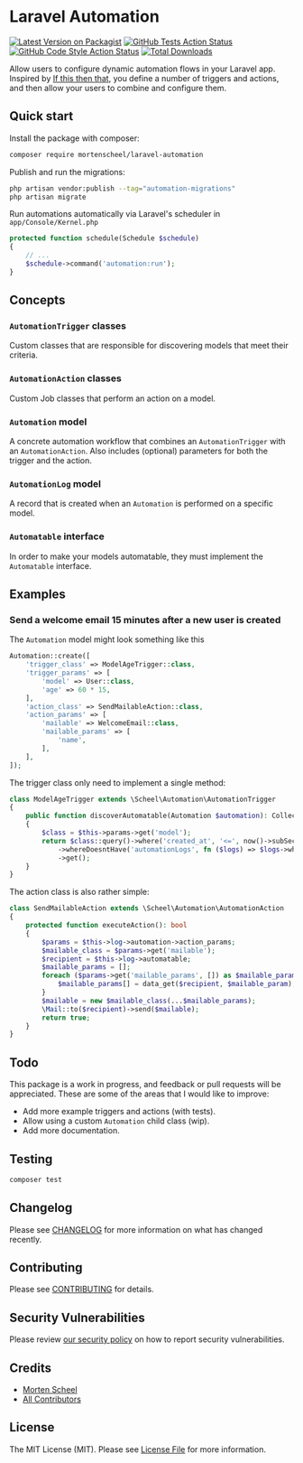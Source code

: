 # Laravel Automation

[![Latest Version on Packagist](https://img.shields.io/packagist/v/mortenscheel/laravel-automation.svg?style=flat-square)](https://packagist.org/packages/mortenscheel/laravel-automation)
[![GitHub Tests Action Status](https://img.shields.io/github/workflow/status/mortenscheel/laravel-automation/run-tests?label=tests)](https://github.com/mortenscheel/laravel-automation/actions?query=workflow%3Arun-tests+branch%3Amain)
[![GitHub Code Style Action Status](https://img.shields.io/github/workflow/status/mortenscheel/laravel-automation/Check%20&%20fix%20styling?label=code%20style)](https://github.com/scheel/laravel-automation/actions?query=workflow%3A"Check+%26+fix+styling"+branch%3Amain)
[![Total Downloads](https://img.shields.io/packagist/dt/mortenscheel/laravel-automation.svg?style=flat-square)](https://packagist.org/packages/mortenscheel/laravel-automation)

Allow users to configure dynamic automation flows in your Laravel app. Inspired by [If this then that](https://ifttt.com/), you define a number of triggers and actions, and then allow your users to combine and configure them.

## Quick start

Install the package with composer:

```bash
composer require mortenscheel/laravel-automation
```

Publish and run the migrations:

```bash
php artisan vendor:publish --tag="automation-migrations"
php artisan migrate
```

Run automations automatically via Laravel's scheduler in `app/Console/Kernel.php`

```php
protected function schedule(Schedule $schedule)
{
    // ...
    $schedule->command('automation:run');
}
```

## Concepts

### `AutomationTrigger` classes
Custom classes that are responsible for discovering models that meet their criteria.

### `AutomationAction` classes
Custom Job classes that perform an action on a model.

### `Automation` model
A concrete automation workflow that combines an `AutomationTrigger` with an `AutomationAction`. 
Also includes (optional) parameters for both the trigger and the action.

### `AutomationLog` model
A record that is created when an `Automation` is performed on a specific model.

### `Automatable` interface
In order to make your models automatable, they must implement the `Automatable` interface.

## Examples
### Send a welcome email 15 minutes after a new user is created
The `Automation` model might look something like this
```php
Automation::create([
    'trigger_class' => ModelAgeTrigger::class,
    'trigger_params' => [
        'model' => User::class,
        'age' => 60 * 15,
    ],
    'action_class' => SendMailableAction::class,
    'action_params' => [
        'mailable' => WelcomeEmail::class,
        'mailable_params' => [
            'name',
        ],
    ],
]);
```
The trigger class only need to implement a single method:
```php
class ModelAgeTrigger extends \Scheel\Automation\AutomationTrigger
{
    public function discoverAutomatable(Automation $automation): Collection
    {
        $class = $this->params->get('model');
        return $class::query()->where('created_at', '<=', now()->subSeconds($this->params->get('age')))
            ->whereDoesntHave('automationLogs', fn ($logs) => $logs->where('automation_id', $automation->id))
            ->get();
    }
}
```
The action class is also rather simple:
```php
class SendMailableAction extends \Scheel\Automation\AutomationAction
{
    protected function executeAction(): bool
    {
        $params = $this->log->automation->action_params;
        $mailable_class = $params->get('mailable');
        $recipient = $this->log->automatable;
        $mailable_params = [];
        foreach ($params->get('mailable_params', []) as $mailable_param) {
            $mailable_params[] = data_get($recipient, $mailable_param);
        }
        $mailable = new $mailable_class(...$mailable_params);
        \Mail::to($recipient)->send($mailable);
        return true;
    }
}
```

## Todo
This package is a work in progress, and feedback or pull requests will be appreciated.
These are some of the areas that I would like to improve:
- Add more example triggers and actions (with tests).
- Allow using a custom `Automation` child class (wip).
- Add more documentation.

## Testing

```bash
composer test
```

## Changelog

Please see [CHANGELOG](CHANGELOG.md) for more information on what has changed recently.

## Contributing

Please see [CONTRIBUTING](.github/CONTRIBUTING.md) for details.

## Security Vulnerabilities

Please review [our security policy](../../security/policy) on how to report security vulnerabilities.

## Credits

- [Morten Scheel](https://github.com/mortenscheel)
- [All Contributors](../../contributors)

## License

The MIT License (MIT). Please see [License File](LICENSE.md) for more information.
